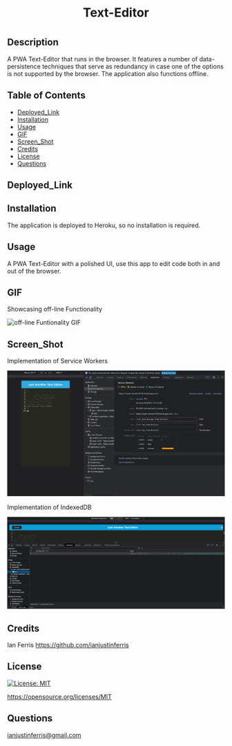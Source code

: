 
# <h1 align="center"> Text-Editor <h1>

## Description

A PWA Text-Editor that runs in the browser. It features a number of data-persistence techniques that serve as redundancy in case one of the options is not supported by the browser. The application also functions offline. 

## Table of Contents

- [Deployed_Link](#Deployed_Link)
- [Installation](#Installation)
- [Usage](#Usage)
- [GIF](#GIF)
- [Screen_Shot](#Screen_Shot)
- [Credits](#Credits)
- [License](#License)
- [Questions](#Questions)

## Deployed_Link



## Installation

The application is deployed to Heroku, so no installation is required.

## Usage

A PWA Text-Editor with a polished UI, use this app to edit code both in and out of the browser. 

## GIF

Showcasing off-line Functionality 

![off-line Funtionality GIF](/client/src/images/offlineFunctionality.gif)

## Screen_Shot

Implementation of Service Workers

![Service worker Screen Shot](/client/src/images/service-worker.png)

Implementation of IndexedDB

![IndexedDB Screen Shot](/client/src/images/IndexedDB.png)

## Credits

Ian Ferris https://github.com/ianjustinferris

## License

[![License: MIT](https://img.shields.io/badge/License-MIT-yellow.svg)](https://opensource.org/licenses/MIT)

https://opensource.org/licenses/MIT

## Questions

ianjustinferris@gmail.com